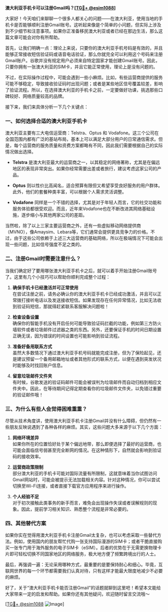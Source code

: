 **澳大利亚手机卡可以注册Gmail吗？[[TG💪+ @esim1088](https://t.me/s/esim1088)]**

大家好！今天咱们来聊聊一个很多人都关心的问题——在澳大利亚，使用当地的手机卡是否能够顺利注册Gmail账号。这听起来像是个简单的小问题，但实际上涉及到不少细节和注意事项。如果你正准备移民澳大利亚或者已经在那边生活，那么这篇文章可能会对你有所帮助。

首先，让我们明确一点：理论上来说，只要你的澳大利亚手机号码是有效的，并且能够正常接收短信验证码或语音电话验证，那么你就完全可以利用这个号码来注册Gmail账户。谷歌并没有规定用户必须来自特定国家才能创建Gmail账号。因此，只要你拥有一张澳大利亚的SIM卡，并且它能正常使用，理论上是没有问题的。

不过，在实际操作过程中，可能会遇到一些小麻烦。比如，有些运营商提供的服务可能不够稳定，导致接收验证码时出现问题；或者是某些地区信号覆盖较差，影响了验证流程。所以，在选择澳大利亚的手机卡之前，一定要做好功课，挑选那些口碑较好、网络质量较高的品牌。

接下来，我们来具体分析一下几个关键点：

### **一、如何选择合适的澳大利亚手机卡**
澳大利亚主要有三大电信运营商：Telstra、Optus 和 Vodafone。这三个公司在全国范围内都有广泛的基站布局，基本上可以满足大部分用户的日常通信需求。但是，每个运营商的服务质量和资费方案都略有不同，因此我们需要根据自己的实际情况做出选择。

- **Telstra** 是澳大利亚最大的运营商之一，以其稳定的网络著称，尤其是在偏远地区的表现非常突出。如果你经常需要出差或者旅行，建议考虑这家公司的产品。
  
- **Optus** 则以性价比高闻名，适合预算有限但又希望享受良好服务的用户群体。此外，他们的套餐种类丰富，可以根据个人需求灵活调整。

- **Vodafone** 同样是一个不错的选择，尤其是对于年轻人而言，它的社交功能和服务体验都很受欢迎。而且，近年来Vodafone也在不断改进其网络基础设施，逐步缩小与其他两家公司的差距。

当然啦，除了以上三家主要运营商之外，还有一些虚拟移动网络提供商（MVNO），像Amaysim、Lebara等，它们通常会提供更具竞争力的价格。不过，由于这些公司依赖于上述三大运营商的基础网络，所以在极端情况下可能会出现一些问题，比如信号强度不足之类的。

### **二、注册Gmail时需要注意什么？**
当我们确定好了要用哪张澳大利亚手机卡之后，就可以着手开始注册Gmail账号了。这里有几个小技巧可以帮助你顺利完成整个过程：

1. **确保手机卡已经激活并可正常使用**  
   在尝试注册之前，请务必确认你的澳大利亚手机卡已经成功激活，并且可以正常拨打接听电话以及发送接收短信。如果发现存在任何异常情况，比如无法收到验证码短信，那就得赶紧联系客服解决问题啦！

2. **检查设备设置**  
   确保你的智能手机没有开启任何可能导致验证码拦截的功能，例如第三方防火墙软件或者垃圾邮件过滤器之类的东西。另外，还要保证手机的时间日期设置正确无误，因为错误的时间设置也可能影响到验证流程。

3. **准备好备用联系方式**  
   虽然大多数情况下通过澳大利亚手机号码就能完成注册，但为了保险起见，还是建议预留一个备用邮箱地址或者其他形式的联系方式，以便在遇到突发状况时能够及时找回账户信息。

4. **留意垃圾邮件文件夹**  
   有时候，谷歌发送的验证码邮件可能会被误判为垃圾邮件而自动归档到相应文件夹中。因此，在等待期间记得定期查看你的垃圾邮件文件夹，以免错过重要的验证邮件哦！

### **三、为什么有些人会觉得困难重重？**
尽管从技术角度讲，使用澳大利亚手机卡注册Gmail并没有什么障碍，但仍然有一些朋友反映说遇到了各种各样的麻烦。其实，这些问题大多来源于以下几个方面：

1. **网络环境差异**  
   如果你所在的位置恰好处于某个偏远地带，那么即便选择了最好的运营商，也可能会面临信号弱甚至完全断网的情况。在这种情形下，自然就会影响到验证码的接收效率。

2. **运营商政策限制**  
   部分澳大利亚的手机卡可能对国际流量有所限制，这就意味着当你试图访问Gmail网站时，可能会被提示无法加载相关内容。针对这种情况，你可以尝试切换至Wi-Fi连接，或者直接下载官方应用程序来进行操作。

3. **个人经验不足**  
   对于初次接触此类事务的新手而言，难免会出现操作失误或者误解规则的现象。因此，提前学习相关知识、熟悉整个流程是非常必要的。

### **四、其他替代方案**
如果你实在觉得用澳大利亚手机卡注册Gmail太复杂，也可以考虑采取一些替代方法。例如，使用国内的朋友帮忙代购一张支持国际漫游的SIM卡；或者干脆直接购买一张专门用于海外服务的电子SIM卡（eSIM）。后者的优势在于无需更换物理卡片即可轻松切换不同国家地区的网络服务，极大地方便了频繁跨境出行的人士。

最后，再强调一遍：无论采用哪种方式，最重要的是要保持耐心和细心。毕竟，互联网世界的每一个环节都需要我们认真对待，只有这样才能最大限度地减少不必要的麻烦。

好了，关于“澳大利亚手机卡能否注册Gmail”的话题就聊到这里吧！希望本文能给大家带来一定的启发和帮助。如果你还有其他疑问，欢迎随时留言交流哦～ 

[[TG💪+ @esim1088](https://t.me/s/esim1088) ![Image](https://i.postimg.cc/4NQfJmqS/Snipaste-2025-05-13-00-14-12.png)]